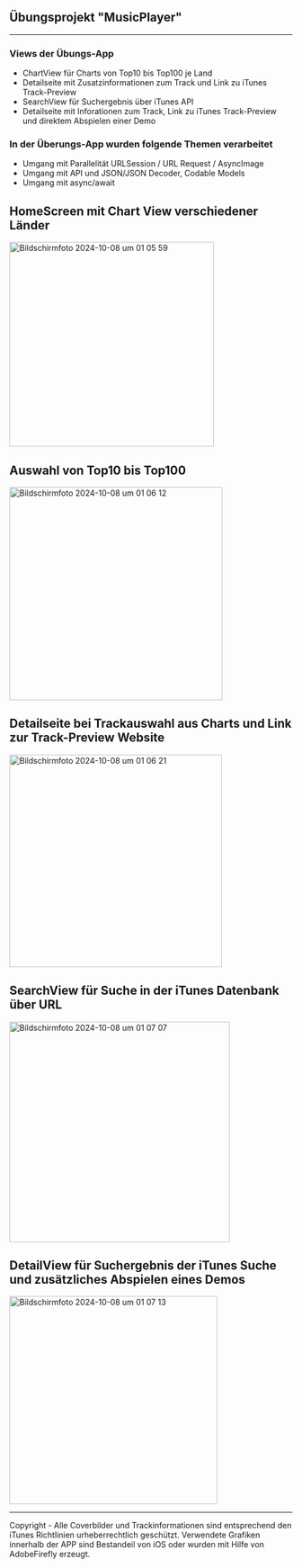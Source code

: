 ## Übungsprojekt "MusicPlayer"
---
### Views der Übungs-App

- ChartView für Charts von Top10 bis Top100 je Land
- Detailseite mit Zusatzinformationen zum Track und Link zu iTunes Track-Preview
- SearchView für Suchergebnis über iTunes API
- Detailseite mit Inforationen zum Track, Link zu iTunes Track-Preview und direktem Abspielen einer Demo

### In der Überungs-App wurden folgende Themen verarbeitet

- Umgang mit Parallelität URLSession / URL Request / AsyncImage
- Umgang mit API und JSON/JSON Decoder, Codable Models
- Umgang mit async/await


## HomeScreen mit Chart View verschiedener Länder
<img width="364" alt="Bildschirmfoto 2024-10-08 um 01 05 59" src="https://github.com/user-attachments/assets/036ade91-92cc-4ad2-a398-5f4d96d7bed3">

## Auswahl von Top10 bis Top100
<img width="379" alt="Bildschirmfoto 2024-10-08 um 01 06 12" src="https://github.com/user-attachments/assets/25f46192-8150-4e9f-8e06-f790430fda89">

## Detailseite bei Trackauswahl aus Charts und Link zur Track-Preview Website
<img width="378" alt="Bildschirmfoto 2024-10-08 um 01 06 21" src="https://github.com/user-attachments/assets/df93545d-a84e-4440-b813-26c07e59e649">

## SearchView für Suche in der iTunes Datenbank über URL
<img width="392" alt="Bildschirmfoto 2024-10-08 um 01 07 07" src="https://github.com/user-attachments/assets/f9d34cc1-1805-4819-a7c0-de59edb13be6">

## DetailView für Suchergebnis der iTunes Suche und zusätzliches Abspielen eines Demos
<img width="370" alt="Bildschirmfoto 2024-10-08 um 01 07 13" src="https://github.com/user-attachments/assets/c9f17a6c-60e2-44ba-8046-76c0a9682498">

---
Copyright - Alle Coverbilder und Trackinformationen sind entsprechend den iTunes Richtlinien urheberrechtlich geschützt.
Verwendete Grafiken innerhalb der APP sind Bestandeil von iOS oder wurden mit Hilfe von AdobeFirefly erzeugt.
